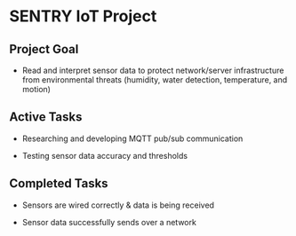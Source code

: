 # SENTRY IoT Project

## Project Goal

- Read and interpret sensor data to protect network/server infrastructure from environmental
threats (humidity, water detection, temperature, and motion)

## Active Tasks

- Researching and developing MQTT pub/sub communication

- Testing sensor data accuracy and thresholds

## Completed Tasks

- Sensors are wired correctly & data is being received

- Sensor data successfully sends over a network 
